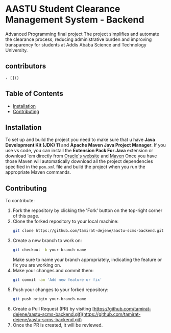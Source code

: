 # AASTU Student Clearance Management System - Backend
Advanced Programming final project
The project simplifies and automate the clearance process, reducing administrative burden and improving transparency for students at Addis Ababa Science and Technology University.
## contributors 
    - []()
## Table of Contents

- [Installation](#installation)
- [Contributing](#contributing)

## Installation

To set up and build the project  you need to make sure that u have **Java Development Kit (JDK) 11** and **Apache Maven Java Project Manager**. If you use vs code, you can install the **Extension Pack For Java**
extension or download 'em directly from [Oracle's website](https://www.oracle.com/java/technologies/javase-jdk11-downloads.html) and [Maven](https://maven.apache.org/install.html) Once you have those Maven will automatically download all the project dependencies specified in the `pom.xml` file and build the project when you run the appropriate Maven commands.

## Contributing
To contribute:

1. Fork the repository by clicking the 'Fork' button on the top-right corner of this page.
2. Clone the forked repository to your local machine:
    ```bash
    git clone https://github.com/tamirat-dejene/aastu-scms-backend.git
    ```
3. Create a new branch to work on:
    ```bash
    git checkout -b your-branch-name
    ```
   Make sure to name your branch appropriately, indicating the feature or fix you are working on.
5. Make your changes and commit them:
    ```bash
    git commit -am 'Add new feature or fix'
    ```
6. Push your changes to your forked repository:
    ```bash
    git push origin your-branch-name
    ```
7. Create a Pull Request (PR) by visiting [https://github.com/tamirat-dejene/aastu-scms-backend.git](https://github.com/tamirat-dejene/aastu-scms-backend.git)
8. Once the PR is created, it will be reviewed.
